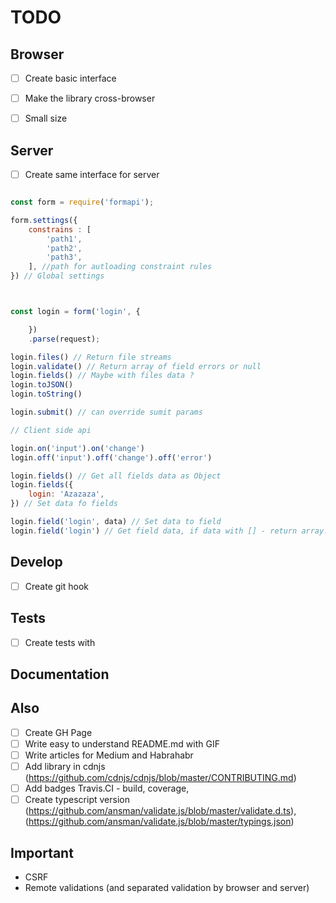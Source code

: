 # TODO

## Browser
- [ ] Create basic interface
- [ ] Make the library cross-browser
- [ ] Small size


## Server
- [ ] Create same interface for server


```js

const form = require('formapi');

form.settings({
	constrains : [
		'path1',
		'path2',
		'path3',
	], //path for autloading constraint rules
}) // Global settings



const login = form('login', {

	})
	.parse(request);

login.files() // Return file streams
login.validate() // Return array of field errors or null
login.fields() // Maybe with files data ?
login.toJSON()
login.toString()

login.submit() // can override sumit params

// Client side api

login.on('input').on('change')
login.off('input').off('change').off('error')

login.fields() // Get all fields data as Object
login.fields({
	login: 'Azazaza',
}) // Set data fo fields

login.field('login', data) // Set data to field
login.field('login') // Get field data, if data with [] - return array. If form don't have field, throw error

```

## Develop

- [ ] Create git hook


## Tests
- [ ] Create tests with

## Documentation

## Also

- [ ] Create GH Page
- [ ] Write easy to understand README.md with GIF
- [ ] Write articles for Medium and Habrahabr
- [ ] Add library in cdnjs (https://github.com/cdnjs/cdnjs/blob/master/CONTRIBUTING.md)
- [ ] Add badges Travis.CI - build, coverage,
- [ ] Create typescript version (https://github.com/ansman/validate.js/blob/master/validate.d.ts), (https://github.com/ansman/validate.js/blob/master/typings.json)

## Important

- CSRF
- Remote validations (and separated validation by browser and server)
